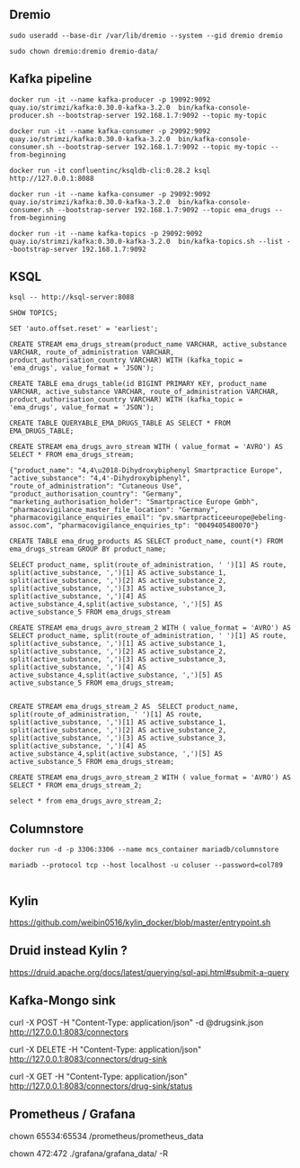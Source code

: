 ## Dremio

```
sudo useradd --base-dir /var/lib/dremio --system --gid dremio dremio

sudo chown dremio:dremio dremio-data/
```

## Kafka pipeline

```
docker run -it --name kafka-producer -p 19092:9092  quay.io/strimzi/kafka:0.30.0-kafka-3.2.0  bin/kafka-console-producer.sh --bootstrap-server 192.168.1.7:9092 --topic my-topic

docker run -it --name kafka-consumer -p 29092:9092  quay.io/strimzi/kafka:0.30.0-kafka-3.2.0  bin/kafka-console-consumer.sh --bootstrap-server 192.168.1.7:9092 --topic my-topic --from-beginning

docker run -it confluentinc/ksqldb-cli:0.28.2 ksql http://127.0.0.1:8088

docker run -it --name kafka-consumer -p 29092:9092  quay.io/strimzi/kafka:0.30.0-kafka-3.2.0  bin/kafka-console-consumer.sh --bootstrap-server 192.168.1.7:9092 --topic ema_drugs --from-beginning

docker run -it --name kafka-topics -p 29092:9092  quay.io/strimzi/kafka:0.30.0-kafka-3.2.0  bin/kafka-topics.sh --list --bootstrap-server 192.168.1.7:9092
```

## KSQL

```
ksql -- http://ksql-server:8088

SHOW TOPICS;

SET 'auto.offset.reset' = 'earliest';

CREATE STREAM ema_drugs_stream(product_name VARCHAR, active_substance VARCHAR, route_of_administration VARCHAR, product_authorisation_country VARCHAR) WITH (kafka_topic = 'ema_drugs', value_format = 'JSON');

CREATE TABLE ema_drugs_table(id BIGINT PRIMARY KEY, product_name VARCHAR, active_substance VARCHAR, route_of_administration VARCHAR, product_authorisation_country VARCHAR) WITH (kafka_topic = 'ema_drugs', value_format = 'JSON');

CREATE TABLE QUERYABLE_EMA_DRUGS_TABLE AS SELECT * FROM EMA_DRUGS_TABLE;

CREATE STREAM ema_drugs_avro_stream WITH ( value_format = 'AVRO') AS SELECT * FROM ema_drugs_stream;

{"product_name": "4,4\u2018-Dihydroxybiphenyl Smartpractice Europe", 
"active_substance": "4,4'-Dihydroxybiphenyl", 
"route_of_administration": "Cutaneous Use", 
"product_authorisation_country": "Germany", 
"marketing_authorisation_holder": "Smartpractice Europe Gmbh", "pharmacovigilance_master_file_location": "Germany", "pharmacovigilance_enquiries_email": "pv.smartpracticeeurope@ebeling-assoc.com", "pharmacovigilance_enquiries_tp": "0049405480070"}

CREATE TABLE ema_drug_products AS SELECT product_name, count(*) FROM ema_drugs_stream GROUP BY product_name;

SELECT product_name, split(route_of_administration, ' ')[1] AS route, split(active_substance, ',')[1] AS active_substance_1, split(active_substance, ',')[2] AS active_substance_2, split(active_substance, ',')[3] AS active_substance_3, split(active_substance, ',')[4] AS active_substance_4,split(active_substance, ',')[5] AS active_substance_5 FROM ema_drugs_stream

CREATE STREAM ema_drugs_avro_stream_2 WITH ( value_format = 'AVRO') AS SELECT product_name, split(route_of_administration, ' ')[1] AS route, split(active_substance, ',')[1] AS active_substance_1, split(active_substance, ',')[2] AS active_substance_2, split(active_substance, ',')[3] AS active_substance_3, split(active_substance, ',')[4] AS active_substance_4,split(active_substance, ',')[5] AS active_substance_5 FROM ema_drugs_stream;


CREATE STREAM ema_drugs_stream_2 AS  SELECT product_name, split(route_of_administration, ' ')[1] AS route, split(active_substance, ',')[1] AS active_substance_1, split(active_substance, ',')[2] AS active_substance_2, split(active_substance, ',')[3] AS active_substance_3, split(active_substance, ',')[4] AS active_substance_4,split(active_substance, ',')[5] AS active_substance_5 FROM ema_drugs_stream;

CREATE STREAM ema_drugs_avro_stream_2 WITH ( value_format = 'AVRO') AS SELECT * FROM ema_drugs_stream_2;

select * from ema_drugs_avro_stream_2;
```

## Columnstore
```
docker run -d -p 3306:3306 --name mcs_container mariadb/columnstore

mariadb --protocol tcp --host localhost -u coluser --password=col789


```

## Kylin


https://github.com/weibin0516/kylin_docker/blob/master/entrypoint.sh


## Druid instead Kylin ?

https://druid.apache.org/docs/latest/querying/sql-api.html#submit-a-query


## Kafka-Mongo sink

curl -X POST -H "Content-Type: application/json" -d @drugsink.json http://127.0.0.1:8083/connectors

curl -X DELETE -H "Content-Type: application/json" http://127.0.0.1:8083/connectors/drug-sink

curl -X GET -H "Content-Type: application/json" http://127.0.0.1:8083/connectors/drug-sink/status


## Prometheus / Grafana

chown 65534:65534 /prometheus/prometheus_data

chown 472:472 ./grafana/grafana_data/ -R